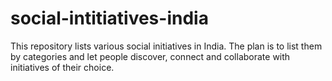 # social-intitiatives-india
This repository lists various social initiatives in India. The plan is to list them by categories and let people discover, connect and collaborate with initiatives of their choice. 
